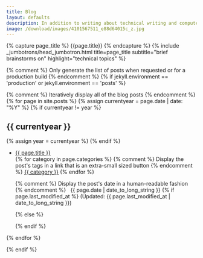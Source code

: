 ```yaml
---
title: Blog
layout: defaults
description: In addition to writing about technical writing and computer science research, I publish articles on many topics in the fields of software engineering, software testing, and data science. Find your favorite article and start reading!
image: /download/images/4101567511_e88d64015c_z.jpg
---
```


{% capture page_title %} {{page.title}} {% endcapture %}
{% include _jumbotrons/head_jumbotron.html title=page_title subtitle="brief brainstorms on" highlight="technical topics" %}

{% comment %} Only generate the list of posts when requested or for a production build {% endcomment %}
{% if jekyll.environment == 'production' or jekyll.environment == 'posts' %}

{% comment %} Iteratively display all of the blog posts {% endcomment %}
{% for page in site.posts %}
{% assign currentyear = page.date | date: "%Y" %}
{% if currentyear != year %}
<h2>{{ currentyear }}</h2>
{% assign year = currentyear %}
{% endif %}
<ul class="fa-ul">
<li><i class="fa-li fa fa-edit fa-lg"></i><a class="major" href="/{{ page.url | remove_first:'/'}}">{{ page.title }}</a></li>
<i class="fa fa-tags" aria-hidden="true"></i>
{% for category in page.categories %}
{% comment %} Display the post's tags in a link that is an extra-small sized button {% endcomment %}
<a class="btn btn-info btn-xs active" href="/categories/#{{ category | slugify }}"> {{ category }}</a>
{% endfor %}
<p>
{% comment %} Display the post's date in a human-readable fashion {% endcomment %}
<i class="fa fa-calendar-o" aria-hidden="true"></i>
&nbsp; {{ page.date | date_to_long_string }}
{% if page.last_modified_at %}
(Updated: {{ page.last_modified_at | date_to_long_string }})
<p></p>
{% else %}
<p></p>
{% endif %}
</ul>
{% endfor %}

{% endif %}
